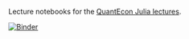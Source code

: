 Lecture notebooks for the [QuantEcon Julia lectures](lectures.quantecon.org/jl).

[![Binder](https://mybinder.org/badge_logo.svg)](https://mybinder.org/v2/gh/QuantEcon/quantecon-notebooks-julia/master)
